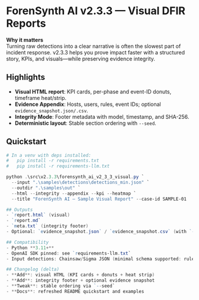 # ForenSynth AI v2.3.3 — Visual DFIR Reports

**Why it matters**  
Turning raw detections into a clear narrative is often the slowest part of incident response. v2.3.3 helps you prove impact faster with a structured story, KPIs, and visuals—while preserving evidence integrity.

## Highlights
- **Visual HTML report**: KPI cards, per-phase and event-ID donuts, timeframe heat/strip.
- **Evidence Appendix**: Hosts, users, rules, event IDs; optional `evidence_snapshot.json/.csv`.
- **Integrity Mode**: Footer metadata with model, timestamp, and SHA-256.
- **Deterministic layout**: Stable section ordering with `--seed`.

## Quickstart
```powershell
# In a venv with deps installed:
#   pip install -r requirements.txt
#   pip install -r requirements-llm.txt

python .\src\v2.3.3\forensynth_ai_v2_3_3_visual.py `
  --input ".\samples\detections\detections_min.json" `
  --outdir ".\samples\out" `
  --html --integrity --appendix --kpi --heatmap `
  --title "ForenSynth AI — Sample Visual Report" --case-id SAMPLE-01

## Outputs
- `report.html` (visual)
- `report.md`
- `meta.txt` (integrity footer)
- Optional: `evidence_snapshot.json` / `evidence_snapshot.csv` (with `--evidence-snapshot`)

## Compatibility
- Python **3.11+**
- OpenAI SDK pinned: see `requirements-llm.txt`
- Input detections: Chainsaw/Sigma JSON (minimal schema supported: rule title/id, event id, time, host, user)

## Changelog (delta)
- **Add**: visual HTML (KPI cards + donuts + heat strip)
- **Add**: integrity footer + optional evidence snapshot
- **Tweak**: stable ordering via `--seed`
- **Docs**: refreshed README quickstart and examples
